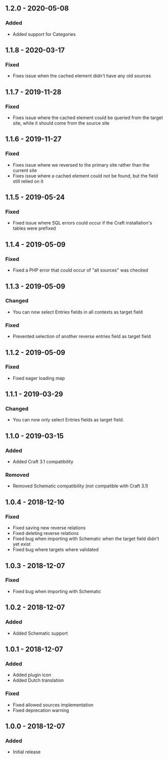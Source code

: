 ## 1.2.0 - 2020-05-08
### Added
- Added support for Categories

## 1.1.8 - 2020-03-17
### Fixed
- Fixes issue when the cached element didn't have any old sources

## 1.1.7 - 2019-11-28
### Fixed
- Fixes issue where the cached element could be queried from the target site, while it should come from the source site

## 1.1.6 - 2019-11-27
### Fixed
- Fixes issue where we reversed to the primary site rather than the current site
- Fixes issue where a cached element could not be found, but the field still relied on it

## 1.1.5 - 2019-05-24
### Fixed
- Fixed issue where SQL errors could occur if the Craft installation's tables were prefixed

## 1.1.4 - 2019-05-09
### Fixed
- Fixed a PHP error that could occur of "all sources" was checked

## 1.1.3 - 2019-05-09
### Changed
- You can now select Entries fields in all contexts as target field

### Fixed
- Prevented selection of another reverse entries field as target field

## 1.1.2 - 2019-05-09
### Fixed
- Fixed eager loading map

## 1.1.1 - 2019-03-29
### Changed
- You can now only select Entries fields as target field.

## 1.1.0 - 2019-03-15
### Added
- Added Craft 3.1 compatibility

### Removed
- Removed Schematic compatibility (not compatible with Craft 3.1)

## 1.0.4 - 2018-12-10
### Fixed
- Fixed saving new reverse relations
- Fixed deleting reverse relations
- Fixed bug when importing with Schematic when the target field didn't yet exist
- Fixed bug where targets where validated

## 1.0.3 - 2018-12-07
### Fixed
- Fixed bug when importing with Schematic

## 1.0.2 - 2018-12-07
### Added
- Added Schematic support

## 1.0.1 - 2018-12-07
### Added
- Added plugin icon
- Added Dutch translation

### Fixed
- Fixed allowed sources implementation
- Fixed deprecation warning

## 1.0.0 - 2018-12-07
### Added
- Initial release
